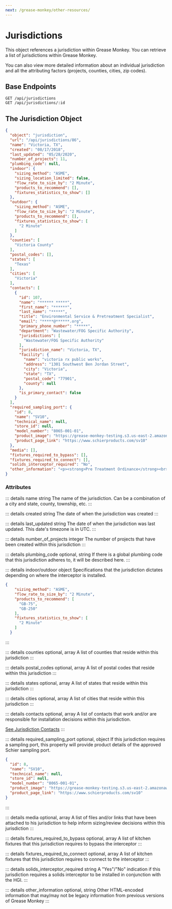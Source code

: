 ```yaml
---
next: /grease-monkey/other-resources/
---
```


# Jurisdictions

This object references a jurisdiction within Grease Monkey. You can retrieve a list of jurisdictions within Grease Monkey.

You can also view more detailed information about an individual jurisdiction and all the attributing factors (projects, counties, cities, zip codes).

## Base Endpoints

``` http
GET /api/jurisdictions
GET /api/jurisdictions/:id
```

## The Jurisdiction Object

```json
{
  "object": "jurisdiction",
  "url": "/api/jurisdictions/86",
  "name": "Victoria, TX",
  "created": "08/17/2018",
  "last_updated": "05/28/2020",
  "number_of_projects": 11,
  "plumbing_code": null,
  "indoor": {
    "sizing_method": "ASME",
    "sizing_location_limited": false,
    "flow_rate_to_size_by": "2 Minute",
    "products_to_recommend": [],
    "fixtures_statistics_to_show": []
  },
  "outdoor": {
    "sizing_method": "ASME",
    "flow_rate_to_size_by": "2 Minute",
    "products_to_recommend": [],
    "fixtures_statistics_to_show": [
      "2 Minute"
    ]
  },
  "counties": [
    "Victoria County"
  ],
  "postal_codes": [],
  "states": [
    "Texas"
  ],
  "cities": [
    "Victoria"
  ],
  "contacts": [
    {
      "id": 107,
      "name": "****** *****",
      "first_name": "******",
      "last_name": "*****",
      "title": "Environmental Service & Pretreatment Specialist",
      "email": "*****@******.org",
      "primary_phone_number": "*****",
      "department": "Wastewater/FOG Specific Authority",
      "jurisdictions": [
        "Wastewater/FOG Specific Authority"
      ],
      "jurisdiction_name": "Victoria, TX",
      "facility": {
        "name": "victoria rx public works",
        "address": "1301 Southwest Ben Jordan Street",
        "city": "Victoria",
        "state": "TX",
        "postal_code": "77901",
        "county": null
      },
      "is_primary_contact": false
    }
  ],
  "required_sampling_port": {
    "id": 8,
    "name": "SV10",
    "technical_name": null,
    "store_id": null,
    "model_number": "8065-001-01",
    "product_image": "https://grease-monkey-testing.s3.us-east-2.amazonaws.com/psYk96srqvOz54H4gDGmyB1BJsRuFZMLktYle10T.png?X-Amz-Content-Sha256=UNSIGNED-PAYLOAD&X-Amz-Algorithm=AWS4-HMAC-SHA256&X-Amz-Credential=AKIA3PHCILO3ZS54NWE3%2F20210122%2Fus-east-2%2Fs3%2Faws4_request&X-Amz-Date=20210122T181630Z&X-Amz-SignedHeaders=host&X-Amz-Expires=300&X-Amz-Signature=a27962ab28a1cecfd37ec00f5d33b9b883f952f9dfe4fa669c954acca66c0c89",
    "product_page_link": "https://www.schierproducts.com/sv10"
  },
  "media": [],
  "fixtures_required_to_bypass": [],
  "fixtures_required_to_connect": [],
  "solids_interceptor_required": "No",
  "other_information": "<p><strong>Pre Treatment Ordinance</strong><br>yes</p>\n<p><strong>Pre Treatment Ordinance Notes</strong><br>Gravity sizing per DFU x 7.5 GPM x 12 min retention...but worked through Schier approvals via GPSM on a number of projects</p>\n<p><strong>Kitchen Fixtures Allowed to Bypass</strong><br>Hand sink</p>\n<p><strong>Types of Interceptors Allowed Indoors</strong><br>Hydromechanical</p>\n<p><strong>Types of Interceptors Allowed Outdoors</strong><br>Hydromechanical, GGI</p>\n<p><strong>Indoor Sizing flow Rate By</strong><br>Fixture Dimensions</p>\n<p><strong>Outdoor Sizing flow Rate By</strong><br>Fixture Dimensions</p>\n<p><strong>Outdoor Sizing Grease Production Size</strong><br>no</p>\n<p><strong>Outdoor sizing Minimum Exterior Size</strong><br>yes</p>\n<p><strong>Outdoor sizing Minimum Exterior Size Value</strong><br>250</p>\n<p><strong>Outdoor sizing Minimum Exterior Size Unit</strong><br>liquid capacity</p>\n<p><strong>Outdoor sizing Minimum Pumpout Ports Required</strong><br>no</p>"
}
```

### Attributes

::: details name <span class="code-note">string</span>
The name of the jurisdiction. Can be a combination of a city and state, county, township, etc.
:::

::: details created <span class="code-note">string</span>
The date of when the jurisdiction was created
:::

::: details last_updated <span class="code-note">string</span>
The date of when the jurisdiction was last updated. This date's timezone is in UTC.
:::

::: details number_of_projects <span class="code-note">integer</span>
The number of projects that have been created within this jurisdiction
:::

::: details plumbing_code <span class="code-note">optional, string</span>
If there is a global plumbing code that this jurisdiction adheres to, it will be described here.
:::

::: details indoor/outdoor <span class="code-note">object</span>
Specifications that the jurisdiction dictates depending on where the interceptor is installed.

```json
{
    "sizing_method": "ASME",
    "flow_rate_to_size_by": "2 Minute",
    "products_to_recommend": [
      "GB-75",
      "GB-250"
    ],
    "fixtures_statistics_to_show": [
      "2 Minute"
    ]
  }
```
:::

::: details counties <span class="code-note">optional, array</span>
A list of counties that reside within this jurisdiction
:::

::: details postal_codes <span class="code-note">optional, array</span>
A list of postal codes that reside within this jurisdiction
:::

::: details states <span class="code-note">optional, array</span>
A list of states that reside within this jurisdiction
:::

::: details cities <span class="code-note">optional, array</span>
A list of cities that reside within this jurisdiction
:::

::: details contacts <span class="code-note">optional, array</span>
A list of contacts that work and/or are responsible for installation decisions within this jurisdiction.

[See Jurisdiction Contacts](/grease-monkey/other-resources/jurisdiction-contacts.html)
:::

::: details required_sampling_port <span class="code-note">optional, object</span>
If this jurisdiction requires a sampling port, this property will provide product details of the approved Schier sampling port.

```json
{
  "id": 8,
  "name": "SV10",
  "technical_name": null,
  "store_id": null,
  "model_number": "8065-001-01",
  "product_image": "https://grease-monkey-testing.s3.us-east-2.amazonaws.com/psYk96srqvOz54H4gDGmyB1BJsRuFZMLktYle10T.png?X-Amz-Content-Sha256=UNSIGNED-PAYLOAD&X-Amz-Algorithm=AWS4-HMAC-SHA256&X-Amz-Credential=AKIA3PHCILO3ZS54NWE3%2F20210122%2Fus-east-2%2Fs3%2Faws4_request&X-Amz-Date=20210122T181630Z&X-Amz-SignedHeaders=host&X-Amz-Expires=300&X-Amz-Signature=a27962ab28a1cecfd37ec00f5d33b9b883f952f9dfe4fa669c954acca66c0c89",
  "product_page_link": "https://www.schierproducts.com/sv10"
}
```
:::

::: details media <span class="code-note">optional, array</span>
A list of files and/or links that have been attached to his jurisdiction to help inform sizing/review decisions within this jurisdiction
:::

::: details fixtures_required_to_bypass <span class="code-note">optional, array</span>
A list of kitchen fixtures that this jurisdiction requires to bypass the interceptor
:::

::: details fixtures_required_to_connect <span class="code-note">optional, array</span>
A list of kitchen fixtures that this jurisdiction requires to connect to the interceptor
:::

::: details solids_interceptor_required <span class="code-note">string</span>
A "Yes"/"No" indication if this jurisdiction requires a solids interceptor to be installed in conjunction with the HGI.
:::

::: details other_information <span class="code-note">optional, string</span>
Other HTML-encoded information that may/may not be legacy information from previous versions of Grease Monkey
:::